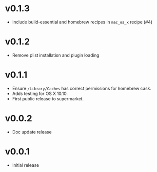 # v0.1.3

* Include build-essential and homebrew recipes in `mac_os_x` recipe (#4)

# v0.1.2

* Remove plist installation and plugin loading

# v0.1.1

* Ensure `/Library/Caches` has correct permissions for homebrew cask.
* Adds testing for OS X 10.10.
* First public release to supermarket.

# v0.0.2

* Doc update release

# v0.0.1

* Initial release

